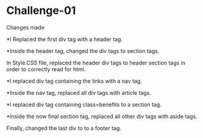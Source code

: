 # Challenge-01

Changes made

*I Replaced the first div tag with a header tag.

*Inside the header tag, changed the div tags to section tags.

In Style.CSS file, replaced the header div tags to header section tags in order to correctly read for html.

*I replaced div tag containing the links with a nav tag.

*Inside the nav tag, replaced all div tags with article tags.

*I replaced div tag containing class=benefits to a section tag.

*Inside the now final section tag, replaced all other div tags with aside tags.

Finally, changed the last div to to a footer tag.